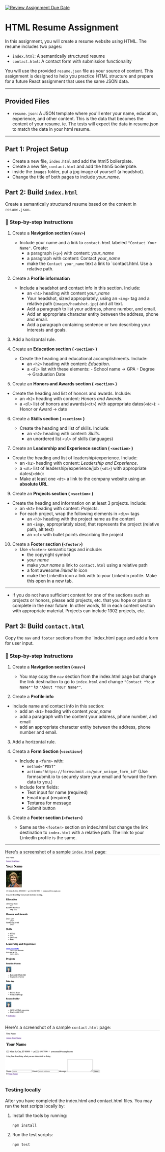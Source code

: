 [![Review Assignment Due Date](https://classroom.github.com/assets/deadline-readme-button-22041afd0340ce965d47ae6ef1cefeee28c7c493a6346c4f15d667ab976d596c.svg)](https://classroom.github.com/a/USiXYXTB)
# HTML Resume Assignment

In this assignment, you will create a resume website using HTML. The resume includes two pages:

- `index.html`: A semantically structured resume
- `contact.html`: A contact form with submission functionality

You will use the provided `resume.json` file as your source of content. This assignment is designed to help you practice HTML structure and prepare for a future React assignment that uses the same JSON data.

---

## Provided Files

- `resume.json`: A JSON template where you'll enter your name, education, experience, and other content.  This is the data that becomes the content of your resume.  ie. The tests will expect the data in resume.json to match the data in your html resume.

---
## Part 1: Project Setup

- Create a new file, `index.html` and add the html5 boilerplate.
- Create a new file, `contact.html` and add the html5 boilerplate.
- inside the `images` folder, put a jpg image of yourself (a headshot).
- Change the title of both pages to include *your_name*.

## Part 2: Build `index.html`

Create a semantically structured resume based on the content in `resume.json`.

### 🧭 Step-by-step Instructions

1. Create a **Navigation section (`<nav>`)**
   - Include your name and a link to `contact.html` labeled `"Contact Your Name"`. Create:
      - a paragraph (`<p>`) with content: *your_name*
      - a paragraph with content: Contact *your_name*
      - make the `Contact your_name` text a link to `contact.html.  Use a relative path.

2. Create a **Profile information**
   - Include a headshot and contact info in this section. Include:
      - an `<h1>` heading with content *your_name*
      - Your headshot, sized appropriately, using an `<img>` tag and a relative path (`images/headshot.jpg`) and alt text.
      - Add a paragraph to list your address, phone number, and email.
      - Add an appropriate character entity between the address, phone and email.
      - Add a paragraph containing sentence or two describing your interests and goals.

3. Add a horizontal rule.

4. Create an **Education section ( `<section>` )**
   - Create the heading and  educational accomplishments.  Include:
      - an `<h2>` heading with content: *Education*.
      - a `<dl>` list with these elements:
            - School name → GPA
            - Degree → Graduation Date

5.  Create an **Honors and Awards section ( `<section>` )**
   - Create the heading and list of honors and awards.  Include:
      - an `<h2>` heading with content: *Honors and Awards*.
      - a `<dl>` list of honors and awards(`<dt>`) with appropriate dates(`<dd>`):
            - Honor or Award → date

6. Create a **Skills section ( `<section>` )** 
   - Create the heading and list of skills.  Include:
      - an `<h2>` heading with content: *Skills*.
      - an unordered list `<ul>` of skills (languages)

7.  Create an **Leadership and Experience section ( `<section>` )**
   - Create the heading and list of leadership/experience.  Include:
      - an `<h2>` heading with content: *Leadership and Experience*.
      - a `<dl>` list of leadership/experience/job (`<dt>`) with appropriate dates(`<dd>`):
      - Make at least one `<dt>` a link to the company website using an **absolute URL**.   

9.  Create an **Projects section ( `<section>` )**
   - Create the heading and information on at least 3 projects.  Include:
      - an `<h2>` heading with content: *Projects*.
      - For each project, wrap the following elements in `<div>` tags
         - an `<h3>` heading with the project name as the content
         - an `<img>`, appropriately sized, that represents the project (relative path, alt text)
         - an `<ul>` with bullet points describing the project

10. Create a **Footer section (`<footer>`)**
    - Use `<footer>` semantic tags and include:
      - the copyright symbol 
      - *your name* 
      - make *your name* a link to `contact.html` using a relative path
      - a font awesome *linked In* icon
      - make the LinkedIn icon a link with to your LinkedIn profile.  Make this open in a new tab.

---
* If you do not have sufficient content for one of the sections such as projects or honors, please add projects, etc. that you hope or plan to complete in the near future. In other words, fill in each content section with appropriate material. Projects can include 1302 projects, etc.

##  Part 3: Build `contact.html`

Copy the `nav` and `footer` sections from the `index.html page and add a form for user input.

### 🧭 Step-by-step Instructions

1. Create a **Navigation section (`<nav>`)**
   - You may copy the `nav` section from the index.html page but change the link destination to go to `index.html` and change `"Contact *Your Name*"` to `"About *Your Name*"`. 

2. Create a **Profile info**
  - Include name and contact info in this section:
      - add an `<h1>` heading with content *your_name*
      - add a paragraph with the content your address, phone number, and email
      - add an appropriate character entity between the address, phone number and email.

3. Add a horizontal rule.

4. Creata a **Form Section (`<section>`)**
   - Include a `<form>` with:
     - `method="POST"`
     - `action="https://formsubmit.co/your_unique_form_id"` (Use formsubmit.io to securely store your email and forward the form data to you.)
   - Include form fields:
     - Text input for name (required)
     - Email input (required)
     - Textarea for message
     - Submit button

5. Create a **Footer section (`<footer>`)**
   - Same as the `<footer>` section on index.html but change the link destination to `index.html` with a relative path. The link to your LinkedIn profile is the same.

---
Here's a screenshot of a sample `index.html` page:
![Diagram of index page](images/ss_index.png)

Here's a screenshot of a sample `contact.html` page:
![Diagram of contact page](images/ss_contact.png)

### Testing locally

After you have completed the index.html and contact.html files.  You may run the test scripts locally by:

1. Install the tools by running:

   `npm install`

2. Run the test scripts:
   
   `npm test`
